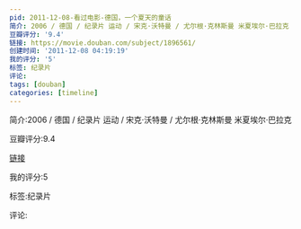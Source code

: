 ```yaml
---
pid: 2011-12-08-看过电影-德国，一个夏天的童话
简介: 2006 / 德国 / 纪录片 运动 / 宋克·沃特曼 / 尤尔根·克林斯曼 米夏埃尔·巴拉克
豆瓣评分: '9.4'
链接: https://movie.douban.com/subject/1896561/
创建时间: '2011-12-08 04:19:19'
我的评分: '5'
标签: 纪录片
评论:
tags: [douban]
categories: [timeline]
---
```

简介:2006 / 德国 / 纪录片 运动 / 宋克·沃特曼 / 尤尔根·克林斯曼 米夏埃尔·巴拉克

豆瓣评分:9.4

[链接](https://movie.douban.com/subject/1896561/)

我的评分:5

标签:纪录片

评论:

